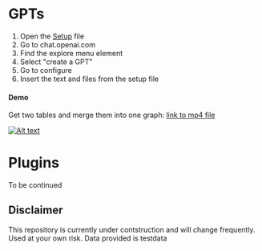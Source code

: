 

# GPTs
  1. Open the [Setup](https://github.com/PxTools/lab_gpt/blob/main/GPT/Setup.md) file
  2. Go to chat.openai.com
  3. Find the explore menu element
  4. Select "create a GPT"
  5. Go to configure
  6. Insert the text and files from the setup file

#### Demo
Get two tables and merge them into one graph: [link to mp4 file](https://github.com/PxTools/lab_gpt/blob/main/Demo/gpt_demo.mp4) 

[![Alt text](URL-of-IMAGE)](https://www.youtube.com/watch?v=9PthFM0opCA)



# Plugins
  To be continued

## Disclaimer

This repository is currently under contstruction and will change frequently. 
Used at your own risk. Data provided is testdata


